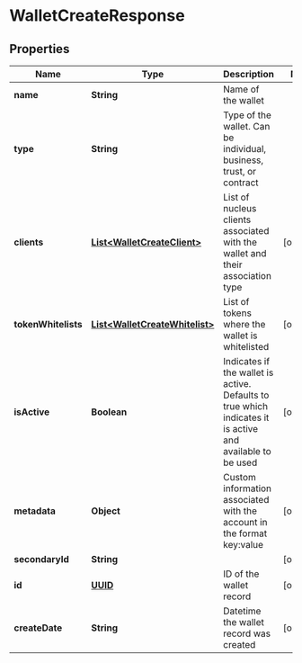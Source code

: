 
# WalletCreateResponse

## Properties
Name | Type | Description | Notes
------------ | ------------- | ------------- | -------------
**name** | **String** | Name of the wallet | 
**type** | **String** | Type of the wallet. Can be individual, business, trust, or contract | 
**clients** | [**List&lt;WalletCreateClient&gt;**](WalletCreateClient.md) | List of nucleus clients associated with the wallet and their association type |  [optional]
**tokenWhitelists** | [**List&lt;WalletCreateWhitelist&gt;**](WalletCreateWhitelist.md) | List of tokens where the wallet is whitelisted |  [optional]
**isActive** | **Boolean** | Indicates if the wallet is active. Defaults to true which indicates it is active and available to be used |  [optional]
**metadata** | **Object** | Custom information associated with the account in the format key:value |  [optional]
**secondaryId** | **String** |  |  [optional]
**id** | [**UUID**](UUID.md) | ID of the wallet record |  [optional]
**createDate** | **String** | Datetime the wallet record was created |  [optional]



